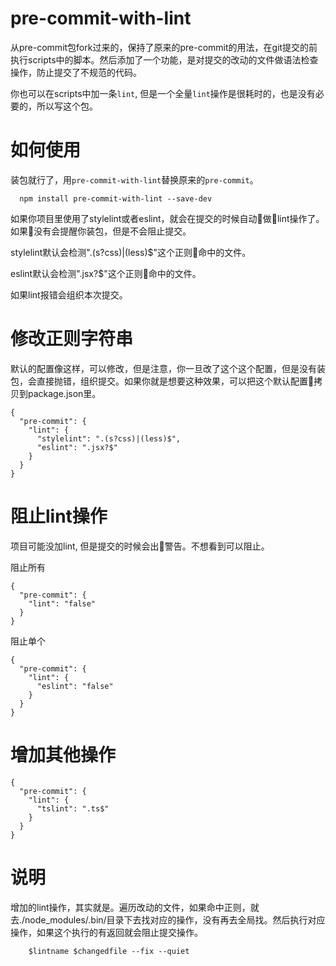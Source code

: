 # pre-commit-with-lint

从pre-commit包fork过来的，保持了原来的pre-commit的用法，在git提交的前执行scripts中的脚本。然后添加了一个功能，是对提交的改动的文件做语法检查操作，防止提交了不规范的代码。

你也可以在scripts中加一条`lint`, 但是一个全量`lint`操作是很耗时的，也是没有必要的，所以写这个包。

# 如何使用

装包就行了，用`pre-commit-with-lint`替换原来的`pre-commit`。
```
  npm install pre-commit-with-lint --save-dev
```
如果你项目里使用了stylelint或者eslint，就会在提交的时候自动做lint操作了。如果没有会提醒你装包，但是不会阻止提交。

stylelint默认会检测".(s?css)|(less)$"这个正则命中的文件。

eslint默认会检测".jsx?$"这个正则命中的文件。

如果lint报错会组织本次提交。

# 修改正则字符串

默认的配置像这样，可以修改，但是注意，你一旦改了这个这个配置，但是没有装包，会直接抛错，组织提交。如果你就是想要这种效果，可以把这个默认配置拷贝到package.json里。
```
{
  "pre-commit": {
    "lint": {
      "stylelint": ".(s?css)|(less)$",
      "eslint": ".jsx?$"
    }
  }
}
```

# 阻止lint操作

项目可能没加lint, 但是提交的时候会出警告。不想看到可以阻止。

阻止所有
```
{
  "pre-commit": {
    "lint": "false"
  }
}
```

阻止单个
```
{
  "pre-commit": {
    "lint": {
      "eslint": "false"
    }
  }
}
```

# 增加其他操作
```
{
  "pre-commit": {
    "lint": {
      "tslint": ".ts$"
    }
  }
}
```

# 说明

增加的lint操作，其实就是。遍历改动的文件，如果命中正则，就去./node_modules/.bin/目录下去找对应的操作，没有再去全局找。然后执行对应操作，如果这个执行的有返回就会阻止提交操作。
```
    $lintname $changedfile --fix --quiet
```